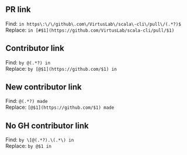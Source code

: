 ## PR link
Find: `in https\:\/\/github\.com\/VirtusLab\/scala\-cli\/pull\/(.*?)$` </br>
Replace: `in [#$1](https://github.com/VirtusLab/scala-cli/pull/$1)`

## Contributor link
Find: `by @(.*?) in` </br>
Replace: `by [@$1](https://github.com/$1) in`

## New contributor link
Find: `@(.*?) made` </br>
Replace: `[@$1](https://github.com/$1) made`

## No GH contributor link
Find: `by \[@(.*?).\(.*\) in` </br>
Replace: `by @$1 in`